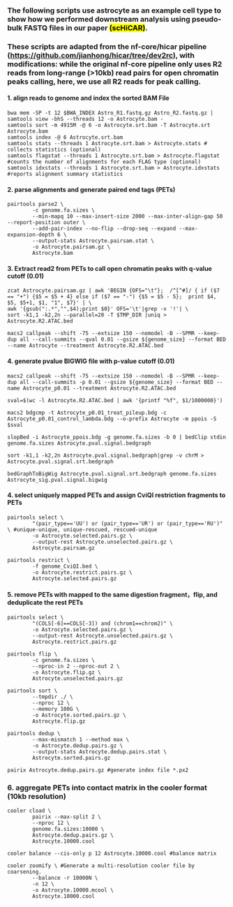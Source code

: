 ### The following scripts use astrocyte as an example cell type to show how we performed downstream analysis using pseudo-bulk FASTQ files in our paper <mark>(scHiCAR)</mark>. 
### These scripts are adapted from the nf-core/hicar pipeline (https://github.com/jianhong/hicar/tree/dev2rc), with modifications: while the original nf-core pipeline only uses R2 reads from long-range (>10kb) read pairs for open chromatin peaks calling, here, we use all R2 reads for peak calling.

#### 1. align reads to genome and index the sorted BAM File
```
bwa mem -SP -t 12 $BWA_INDEX Astro_R1.fastq.gz Astro_R2.fastq.gz | samtools view -bhS --threads 12 -o Astrocyte.bam -
samtools sort -m 4915M -@ 6 -o Astrocyte.srt.bam -T Astrocyte.srt Astrocyte.bam
samtools index -@ 6 Astrocyte.srt.bam
samtools stats --threads 1 Astrocyte.srt.bam > Astrocyte.stats # collects statistics (optional)
samtools flagstat --threads 1 Astrocyte.srt.bam > Astrocyte.flagstat #counts the number of alignments for each FLAG type (optional)
samtools idxstats --threads 1 Astrocyte.srt.bam > Astrocyte.idxstats #reports alignment summary statistics
```
#### 2. parse alignments and generate paired end tags (PETs)
```
pairtools parse2 \
        -c genome.fa.sizes \
        --min-mapq 10 --max-insert-size 2000 --max-inter-align-gap 50 --report-position outer \
        --add-pair-index --no-flip --drop-seq --expand --max-expansion-depth 6 \
        --output-stats Astrocyte.pairsam.stat \
        -o Astrocyte.pairsam.gz \
        Astrocyte.bam
```
#### 3. Extract read2 from PETs to call open chromatin peaks with q-value cutoff (0.01)
```
zcat Astrocyte.pairsam.gz | awk 'BEGIN {OFS="\t"};  /^[^#]/ { if ($7 == "+") {$5 = $5 + 4} else if ($7 == "-") {$5 = $5 - 5};  print $4, $5, $5+1, $1, "1", $7}' | \
awk '{gsub(":.*","",$4);print $0}' OFS='\t'|grep -v '!'| \
sort -k1,1 -k2,2n --parallel=20 -T $TMP_DIR |uniq > Astrocyte.R2.ATAC.bed

macs2 callpeak --shift -75 --extsize 150 --nomodel -B --SPMR --keep-dup all --call-summits --qval 0.01 --gsize ${genome_size} --format BED --name Astrocyte --treatment Astrocyte.R2.ATAC.bed
```
#### 4. generate pvalue BIGWIG file with p-value cutoff (0.01)
```
macs2 callpeak --shift -75 --extsize 150 --nomodel -B --SPMR --keep-dup all --call-summits -p 0.01 --gsize ${genome_size} --format BED --name Astrocyte_p0.01 --treatment Astrocyte.R2.ATAC.bed

sval=$(wc -l Astrocyte.R2.ATAC.bed | awk '{printf "%f", $1/1000000}')

macs2 bdgcmp -t Astrocyte_p0.01_treat_pileup.bdg -c Astrocyte_p0.01_control_lambda.bdg --o-prefix Astrocyte -m ppois -S $sval

slopBed -i Astrocyte_ppois.bdg -g genome.fa.sizes -b 0 | bedClip stdin genome.fa.sizes Astrocyte.pval.signal.bedgraph

sort -k1,1 -k2,2n Astrocyte.pval.signal.bedgraph|grep -v chrM > Astrocyte.pval.signal.srt.bedgraph

bedGraphToBigWig Astrocyte.pval.signal.srt.bedgraph genome.fa.sizes Astrocyte_sig.pval.signal.bigwig
```
#### 4. select uniquely mapped PETs and assign CviQI restriction fragments to PETs
```
pairtools select \
        "(pair_type=='UU') or (pair_type=='UR') or (pair_type=='RU')" \ #unique-unique, unique-rescued, rescued-unique
        -o Astrocyte.selected.pairs.gz \
        --output-rest Astrocyte.unselected.pairs.gz \
        Astrocyte.pairsam.gz

pairtools restrict \
        -f genome_CviQI.bed \
        -o Astrocyte.restrict.pairs.gz \
        Astrocyte.selected.pairs.gz
```
#### 5. remove PETs with mapped to the same digestion fragment，flip, and deduplicate the rest PETs
```
pairtools select \
        "(COLS[-6]==COLS[-3]) and (chrom1==chrom2)" \
        -o Astrocyte.selected.pairs.gz \
        --output-rest Astrocyte.unselected.pairs.gz \
        Astrocyte.restrict.pairs.gz

pairtools flip \
        -c genome.fa.sizes \
        --nproc-in 2 --nproc-out 2 \
        -o Astrocyte.flip.gz \
        Astrocyte.unselected.pairs.gz
 
pairtools sort \
        --tmpdir ./ \
        --nproc 12 \
        --memory 100G \
        -o Astrocyte.sorted.pairs.gz \
        Astrocyte.flip.gz

pairtools dedup \
        --max-mismatch 1 --method max \
        -o Astrocyte.dedup.pairs.gz \
        --output-stats Astrocyte.dedup.pairs.stat \
        Astrocyte.sorted.pairs.gz

pairix Astrocyte.dedup.pairs.gz #generate index file *.px2
```
### 6. aggregate PETs into contact matrix in the cooler format (10kb resolution)
```
cooler cload \
        pairix --max-split 2 \
        --nproc 12 \
        genome.fa.sizes:10000 \
        Astrocyte.dedup.pairs.gz \
        Astrocyte.10000.cool

cooler balance --cis-only p 12 Astrocyte.10000.cool #balance matrix

cooler zoomify \ #Generate a multi-resolution cooler file by coarsening.
        --balance -r 10000N \
        -n 12 \
        -o Astrocyte.10000.mcool \
        Astrocyte.10000.cool
```
